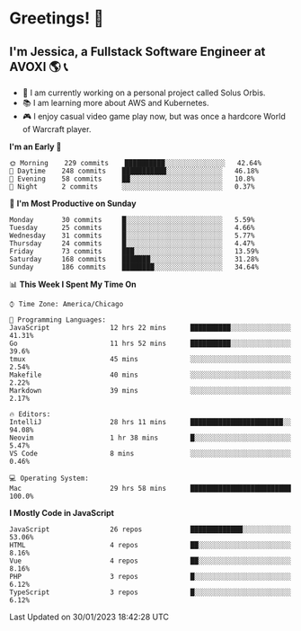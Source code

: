 # Greetings! 🧠

## I'm Jessica, a Fullstack Software Engineer at AVOXI 🌎 📞

- 🌟 I am currently working on a personal project called Solus Orbis.
- 📚 I am learning more about AWS and Kubernetes.
- 🎮 I enjoy casual video game play now, but was once a hardcore World of Warcraft player.

<!--START_SECTION:waka-->
**I'm an Early 🐤** 

```text
🌞 Morning    229 commits    ██████████░░░░░░░░░░░░░░░   42.64% 
🌆 Daytime    248 commits    ███████████░░░░░░░░░░░░░░   46.18% 
🌃 Evening    58 commits     ██░░░░░░░░░░░░░░░░░░░░░░░   10.8% 
🌙 Night      2 commits      ░░░░░░░░░░░░░░░░░░░░░░░░░   0.37%

```
📅 **I'm Most Productive on Sunday** 

```text
Monday       30 commits     █░░░░░░░░░░░░░░░░░░░░░░░░   5.59% 
Tuesday      25 commits     █░░░░░░░░░░░░░░░░░░░░░░░░   4.66% 
Wednesday    31 commits     █░░░░░░░░░░░░░░░░░░░░░░░░   5.77% 
Thursday     24 commits     █░░░░░░░░░░░░░░░░░░░░░░░░   4.47% 
Friday       73 commits     ███░░░░░░░░░░░░░░░░░░░░░░   13.59% 
Saturday     168 commits    ███████░░░░░░░░░░░░░░░░░░   31.28% 
Sunday       186 commits    ████████░░░░░░░░░░░░░░░░░   34.64%

```


📊 **This Week I Spent My Time On** 

```text
⌚︎ Time Zone: America/Chicago

💬 Programming Languages: 
JavaScript               12 hrs 22 mins      ██████████░░░░░░░░░░░░░░░   41.31% 
Go                       11 hrs 52 mins      ██████████░░░░░░░░░░░░░░░   39.6% 
tmux                     45 mins             ░░░░░░░░░░░░░░░░░░░░░░░░░   2.54% 
Makefile                 40 mins             ░░░░░░░░░░░░░░░░░░░░░░░░░   2.22% 
Markdown                 39 mins             ░░░░░░░░░░░░░░░░░░░░░░░░░   2.17%

🔥 Editors: 
IntelliJ                 28 hrs 11 mins      ███████████████████████░░   94.08% 
Neovim                   1 hr 38 mins        █░░░░░░░░░░░░░░░░░░░░░░░░   5.47% 
VS Code                  8 mins              ░░░░░░░░░░░░░░░░░░░░░░░░░   0.46%

💻 Operating System: 
Mac                      29 hrs 58 mins      █████████████████████████   100.0%

```

**I Mostly Code in JavaScript** 

```text
JavaScript               26 repos            █████████████░░░░░░░░░░░░   53.06% 
HTML                     4 repos             ██░░░░░░░░░░░░░░░░░░░░░░░   8.16% 
Vue                      4 repos             ██░░░░░░░░░░░░░░░░░░░░░░░   8.16% 
PHP                      3 repos             █░░░░░░░░░░░░░░░░░░░░░░░░   6.12% 
TypeScript               3 repos             █░░░░░░░░░░░░░░░░░░░░░░░░   6.12%

```



 Last Updated on 30/01/2023 18:42:28 UTC
<!--END_SECTION:waka-->

<!--
**jessikuh/jessikuh** is a ✨ _special_ ✨ repository because its `README.md` (this file) appears on your GitHub profile.

Here are some ideas to get you started:

- 🔭 I’m currently working on ...
- 🌱 I’m currently learning ...
- 👯 I’m looking to collaborate on ...
- 🤔 I’m looking for help with ...
- 💬 Ask me about ...
- 📫 How to reach me: ...
- 😄 Pronouns: ...
- ⚡ Fun fact: ...
-->

